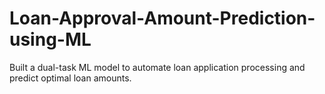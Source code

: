 # Loan-Approval-Amount-Prediction-using-ML
Built a dual-task ML model to automate loan application processing and predict optimal loan amounts.
